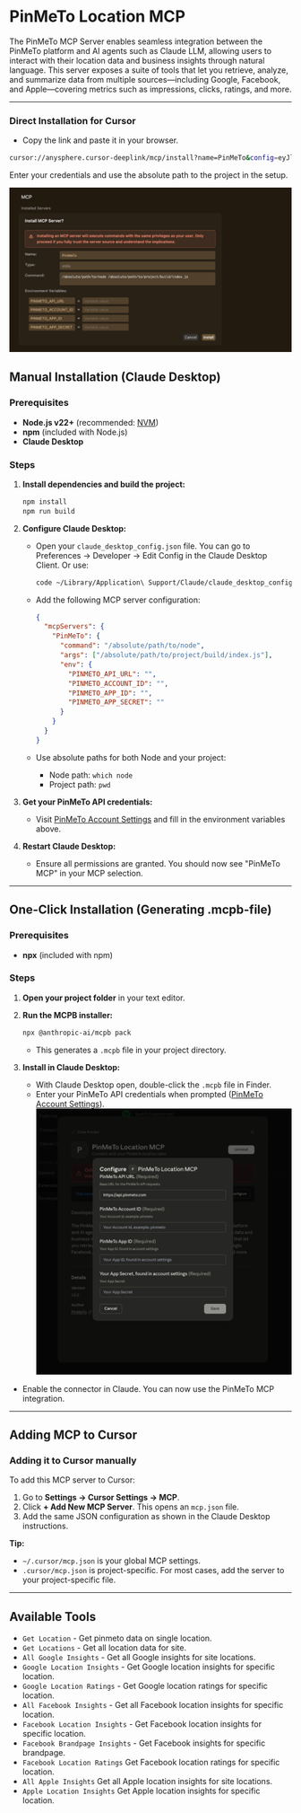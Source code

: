 # PinMeTo Location MCP

The PinMeTo MCP Server enables seamless integration between the PinMeTo platform and AI agents such as Claude LLM, allowing users to interact with their location data and business insights through natural language. This server exposes a suite of tools that let you retrieve, analyze, and summarize data from multiple sources—including Google, Facebook, and Apple—covering metrics such as impressions, clicks, ratings, and more.

---

### Direct Installation for Cursor

- Copy the link and paste it in your browser.

```bash
cursor://anysphere.cursor-deeplink/mcp/install?name=PinMeTo&config=eyJlbnYiOnsiUElOTUVUT19BUElfVVJMIjoiIiwiUElOTUVUT19BQ0NPVU5UX0lEIjoiIiwiUElOTUVUT19BUFBfSUQiOiIiLCJQSU5NRVRPX0FQUF9TRUNSRVQiOiIifSwiY29tbWFuZCI6Ii9hYnNvbHV0ZS9wYXRoL3RvL25vZGUgL2Fic29sdXRlL3BhdGgvdG8vcHJvamVjdC9idWlsZC9pbmRleC5qcyJ9
```

Enter your credentials and use the absolute path to the project in the setup.

![Cursor Configuration](img/cursor_config.png)

## Manual Installation (Claude Desktop)

### Prerequisites

- **Node.js v22+** (recommended: [NVM](https://github.com/nvm-sh/nvm))
- **npm** (included with Node.js)
- **Claude Desktop**

### Steps

1. **Install dependencies and build the project:**

   ```bash
   npm install
   npm run build
   ```

2. **Configure Claude Desktop:**
   - Open your `claude_desktop_config.json` file. You can go to Preferences → Developer → Edit Config in the Claude Desktop Client. Or use:

     ```bash
     code ~/Library/Application\ Support/Claude/claude_desktop_config.json
     ```

   - Add the following MCP server configuration:
     ```json
     {
       "mcpServers": {
         "PinMeTo": {
           "command": "/absolute/path/to/node",
           "args": ["/absolute/path/to/project/build/index.js"],
           "env": {
             "PINMETO_API_URL": "",
             "PINMETO_ACCOUNT_ID": "",
             "PINMETO_APP_ID": "",
             "PINMETO_APP_SECRET": ""
           }
         }
       }
     }
     ```
   - Use absolute paths for both Node and your project:
     - Node path: `which node`
     - Project path: `pwd`

3. **Get your PinMeTo API credentials:**
   - Visit [PinMeTo Account Settings](https://places.pinmeto.com/account-settings/pinmeto/api/v3) and fill in the environment variables above.

4. **Restart Claude Desktop:**
   - Ensure all permissions are granted. You should now see "PinMeTo MCP" in your MCP selection.

---

## One-Click Installation (Generating .mcpb-file)

### Prerequisites

- **npx** (included with npm)

### Steps

1. **Open your project folder** in your text editor.
2. **Run the MCPB installer:**

   ```bash
   npx @anthropic-ai/mcpb pack
   ```

   - This generates a `.mcpb` file in your project directory.

3. **Install in Claude Desktop:**
   - With Claude Desktop open, double-click the `.mcpb` file in Finder.
   - Enter your PinMeTo API credentials when prompted ([PinMeTo Account Settings](https://places.pinmeto.com/account-settings/pinmeto/api/v3)).
     ![Claude Credentials](img/claude_credentials.png)

- Enable the connector in Claude. You can now use the PinMeTo MCP integration.

---

## Adding MCP to Cursor

### Adding it to Cursor manually

To add this MCP server to Cursor:

1. Go to **Settings → Cursor Settings → MCP**.
2. Click **+ Add New MCP Server**. This opens an `mcp.json` file.
3. Add the same JSON configuration as shown in the Claude Desktop instructions.

**Tip:**

- `~/.cursor/mcp.json` is your global MCP settings.
- `.cursor/mcp.json` is project-specific. For most cases, add the server to your project-specific file.

---

## Available Tools

- `Get Location` - Get pinmeto data on single location.
- `Get Locations` - Get all location data for site.
- `All Google Insights` - Get all Google insights for site locations.
- `Google Location Insights` - Get Google location insights for specific location.
- `Google Location Ratings` - Get Google location ratings for specific location.
- `All Facebook Insights` - Get all Facebook location insights for specific location.
- `Facebook Location Insights` - Get Facebook location insights for specific location.
- `Facebook Brandpage Insights` - Get Facebook insights for specific brandpage.
- `Facebook Location Ratings` Get Facebook location ratings for specific location.
- `All Apple Insights` Get all Apple location insights for site locations.
- `Apple Location Insights` Get Apple location insights for specific location.
